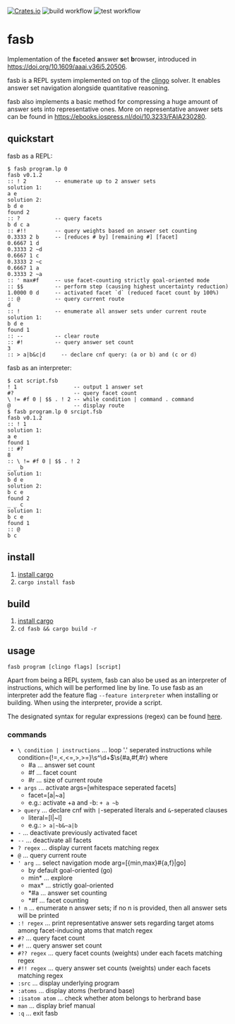 [![Crates.io](https://img.shields.io/crates/v/fasb?label=crates.io%20%28bin%29)](https://crates.io/crates/fasb)
![build workflow](https://github.com/drwadu/fasb/actions/workflows/build.yml/badge.svg)
![test workflow](https://github.com/drwadu/fasb/actions/workflows/test.yml/badge.svg)
# fasb
Implementation of the **f**aceted **a**nswer **s**et **b**rowser, introduced in https://doi.org/10.1609/aaai.v36i5.20506.

fasb is a REPL system implemented on top of the [clingo](https://github.com/potassco/clingo) solver. 
It enables answer set navigation alongside quantitative reasoning.

fasb also implements a basic method for compressing a huge amount of answer sets into representative ones. 
More on representative answer sets can be found in https://ebooks.iospress.nl/doi/10.3233/FAIA230280.

## quickstart
fasb as a REPL:
```
$ fasb program.lp 0
fasb v0.1.2
:: ! 2         -- enumerate up to 2 answer sets
solution 1:
a e
solution 2:
b d e
found 2
:: ?           -- query facets
b d c a
:: #!!         -- query weights based on answer set counting
0.3333 2 b     -- [reduces # by] [remaining #] [facet]
0.6667 1 d
0.3333 2 ~d
0.6667 1 c
0.3333 2 ~c
0.6667 1 a
0.3333 2 ~a
:: ' max#f     -- use facet-counting strictly goal-oriented mode 
:: $$          -- perform step (causing highest uncertainty reduction)
1.0000 0 d     -- activated facet `d` (reduced facet count by 100%)
:: @           -- query current route
d
:: !           -- enumerate all answer sets under current route
solution 1:
b d e
found 1
:: --          -- clear route
:: #!          -- query answer set count
3
:: > a|b&c|d     -- declare cnf query: (a or b) and (c or d)
```
fasb as an interpreter:
```
$ cat script.fsb
! 1                  -- output 1 answer set
#?                   -- query facet count        
\ != #f 0 | $$ . ! 2 -- while condition | command . command
@                    -- display route                  
$ fasb program.lp 0 srcipt.fsb
fasb v0.1.2
:: ! 1
solution 1:
a e
found 1
:: #?
8
:: \ != #f 0 | $$ . ! 2
_ _ b
solution 1:
b d e
solution 2:
b c e
found 2
_ _ c
solution 1:
b c e
found 1
:: @
b c
```

## install
1. [install cargo](https://doc.rust-lang.org/cargo/getting-started/installation.html) 
2. `cargo install fasb`
## build
1. [install cargo](https://doc.rust-lang.org/cargo/getting-started/installation.html) 
2. `cd fasb && cargo build -r`

## usage
`fasb program [clingo flags] [script]`

Apart from being a REPL system, fasb can also be used as an interpreter of instructions, which will be performed line by line. To use fasb as an interpreter add the feature flag `--feature interpreter` when installing or building. When using the interpreter, provide a script.

The designated syntax for regular expressions (regex) can be found [here](https://docs.rs/regex/latest/regex/).

### commands
* `\ condition | instructions` ... loop '.' seperated instructions while condition={!=,<,<=,>,>=}\s^\d+$\s{#a,#f,#r} where
   * #a ... answer set count
   * #f ... facet count
   * #r ... size of current route 
* `+ args` ... activate args=[whitespace seperated facets]         
  * facet=[a|~a] 
   * e.g.: activate +a and -b: `+ a ~b`         
* `> query` ... declare cnf with `|`-seperated literals and `&`-seperated clauses          
  * literal=[l|~l] 
   * e.g.: `> a|~b&~a|b`         
 * `-` ... deactivate previously activated facet                   
* `--` ... deactivate all facets
* `? regex` ... display current facets matching regex
* `@` ... query current route
* `' arg` ... select navigation mode arg=[{min,max}#{a,f}|go] 
  *  by default goal-oriented (go)
  * min* ... explore 
  * max* ... strictly goal-oriented 
  * *#a ... answer set counting 
  * *#f ... facet counting 
* `! n` ... enumerate n answer sets; if no n is provided, then all answer sets will be printed
* `:! regex` ... print representative answer sets regarding target atoms among facet-inducing atoms that match regex
* `#?` ... query facet count
* `#!` ... query answer set count 
* `#?? regex` ... query facet counts (weights) under each facets matching regex
* `#!! regex` ... query answer set counts (weights) under each facets matching regex
* `:src` ... display underlying program
* `:atoms` ... display atoms (herbrand base)
* `:isatom atom` ... check whether atom belongs to herbrand base
* `man` ... display brief manual
* `:q` ... exit fasb  
